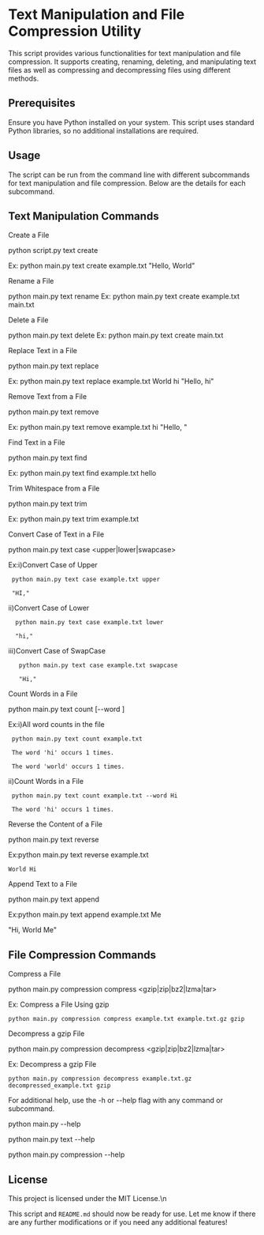 # Text Manipulation and File Compression Utility

This script provides various functionalities for text manipulation and file compression. It supports creating, renaming, deleting, and manipulating text files as well as compressing and decompressing files using different methods.

## Prerequisites

Ensure you have Python installed on your system. This script uses standard Python libraries, so no additional installations are required.

## Usage

The script can be run from the command line with different subcommands for text manipulation and file compression. Below are the details for each subcommand.

## Text Manipulation Commands

Create a File

python script.py text create <file> <text>

Ex:
   python main.py text create example.txt "Hello, World"

Rename a File

python main.py text rename <file> <renamefile>
Ex:
   python main.py text create example.txt main.txt

Delete a File

python main.py text delete <file>
Ex: 
   python main.py text create main.txt

Replace Text in a File

python main.py text replace <file> <find> <replace>

Ex:
   python main.py text replace example.txt World hi
   "Hello, hi"

Remove Text from a File

python main.py text remove <file> <find>

Ex:
   python main.py text remove example.txt  hi
   "Hello, "

Find Text in a File

python main.py text find <file> <find>

Ex:
   python main.py text find  example.txt hello

Trim Whitespace from a File

python main.py text trim <file>

Ex:
   python main.py text trim example.txt

Convert Case of Text in a File

python main.py text case <file> <upper|lower|swapcase>

Ex:i)Convert Case of Upper

     python main.py text case example.txt upper
     
     "HI,"
     
   ii)Convert Case of Lower
   
      python main.py text case example.txt lower
      
      "hi,"
   iii)Convert Case of SwapCase
   
       python main.py text case example.txt swapcase
       
       "Hi,"

Count Words in a File

python main.py text count <file> [--word <word>]

Ex:i)All word counts in the file

     python main.py text count example.txt
     
     The word 'hi' occurs 1 times.
     
     The word 'world' occurs 1 times.
     
   ii)Count Words in a File
   
     python main.py text count example.txt --word Hi
     
     The word 'hi' occurs 1 times.

Reverse the Content of a File

python main.py text reverse <file>

Ex:python main.py text reverse example.txt

    World Hi

Append Text to a File

python main.py text append <file> <append>

Ex:python main.py text append example.txt Me

   "Hi, World Me"

## File Compression Commands
Compress a File

python main.py compression compress <file> <output> <gzip|zip|bz2|lzma|tar>

Ex: Compress a File Using gzip

    python main.py compression compress example.txt example.txt.gz gzip

Decompress a gzip File

python main.py compression decompress <file> <output> <gzip|zip|bz2|lzma|tar>

Ex: Decompress a gzip File

    python main.py compression decompress example.txt.gz decompressed_example.txt gzip

For additional help, use the -h or --help flag with any command or subcommand.

python main.py --help

python main.py text --help

python main.py compression --help

## License

This project is licensed under the MIT License.\n

This script and `README.md` should now be ready for use. Let me know if there are any further modifications or if you need any additional features!




